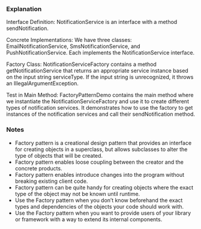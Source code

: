 ### Explanation

Interface Definition: NotificationService is an interface with a method sendNotification.

Concrete Implementations: We have three classes: EmailNotificationService, SmsNotificationService, and PushNotificationService. Each implements the NotificationService interface.

Factory Class: NotificationServiceFactory contains a method getNotificationService that returns an appropriate service instance based on the input string serviceType. If the input string is unrecognized, it throws an IllegalArgumentException.

Test in Main Method: FactoryPatternDemo contains the main method where we instantiate the NotificationServiceFactory and use it to create different types of notification services. It demonstrates how to use the factory to get instances of the notification services and call their sendNotification method.

### Notes
* Factory pattern is a creational design pattern that provides an interface for creating objects in a superclass, but allows subclasses to alter the type of objects that will be created. 
* Factory pattern enables loose coupling between the creator and the concrete products. 
* Factory pattern enables introduce changes into the program without breaking existing client code. 
* Factory pattern can be quite handy for creating objects where the exact type of the object may not be known until runtime. 
* Use the Factory pattern when you don’t know beforehand the exact types and dependencies of the objects your code should work with. 
* Use the Factory pattern when you want to provide users of your library or framework with a way to extend its internal components.
